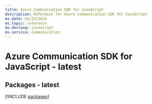 ```yaml
---
title: Azure Communication SDK for JavaScript
description: Reference for Azure Communication SDK for JavaScript
ms.date: 01/22/2024
ms.topic: reference
ms.devlang: javascript
ms.service: communication
---
```

# Azure Communication SDK for JavaScript - latest
## Packages - latest
[!INCLUDE [packages](communication-index.md)]